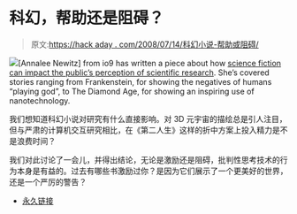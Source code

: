 # 科幻，帮助还是阻碍？

> 原文:[https://hack aday . com/2008/07/14/科幻小说-帮助或阻碍/](https://hackaday.com/2008/07/14/science-fiction-help-or-hindrance/)

![](../Images/d9ae3329b653d160cd13558c790910d9.png)[Annalee Newitz] from io9 has written a piece about how [science fiction can impact the public’s perception of scientific research](http://io9.com/5024631/does-science-fiction-hinder-scientific-innovation). She’s covered stories ranging from Frankenstein, for showing the negatives of humans “playing god”, to The Diamond Age, for showing an inspiring use of nanotechnology.

我们想知道科幻小说对研究有什么直接影响。对 3D 元宇宙的描绘总是引人注目，但与严肃的计算机交互研究相比，在《第二人生》这样的折中方案上投入精力是不是浪费时间？

我们对此讨论了一会儿，并得出结论，无论是激励还是阻碍，批判性思考技术的行为本身是有益的。过去有哪些书激励过你？是因为它们展示了一个更美好的世界，还是一个严厉的警告？

*   [永久链接](http://io9.com/5024631/does-science-fiction-hinder-scientific-innovation)